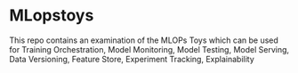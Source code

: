 # MLopstoys
This repo contains an examination of the MLOPs Toys which can be used for Training Orchestration, Model Monitoring, Model Testing, Model Serving, Data Versioning, Feature Store, Experiment Tracking, Explainability
